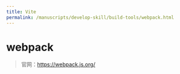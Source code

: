```yaml
---
title: Vite
permalink: /manuscripts/develop-skill/build-tools/webpack.html
---
```


# webpack

> 官网：https://webpack.js.org/